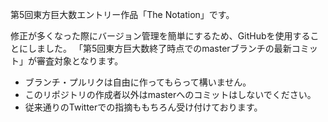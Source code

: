 第5回東方巨大数エントリー作品「The Notation」です。

修正が多くなった際にバージョン管理を簡単にするため、GitHubを使用することにしました。
「第5回東方巨大数終了時点でのmasterブランチの最新コミット」が審査対象となります。

- ブランチ・プルリクは自由に作ってもらって構いません。
- このリポジトリの作成者以外はmasterへのコミットはしないでください。
- 従来通りのTwitterでの指摘ももちろん受け付けております。
